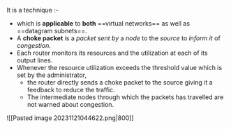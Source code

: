 It is a technique :-
- which is **applicable** to **both** ==virtual networks== as well as ==datagram subnets==.
- A **choke packet** is a *packet sent by* a *node* to the *source* to *inform it* of *congestion*.
- Each router monitors its resources and the utilization at each of its output lines.
- Whenever the resource utilization exceeds the threshold value which is set by the administrator,
	- the router directly sends a choke packet to the source giving it a feedback to reduce the traffic.
	- The intermediate nodes through which the packets has travelled are not warned about congestion.

![[Pasted image 20231121044622.png|800]]
